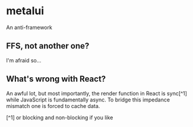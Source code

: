 # metalui

An anti-framework

## FFS, not another one?

I'm afraid so...

## What's wrong with React?

An awful lot, but most importantly, the render function in React is sync[^1] while JavaScript is fundamentally async. To bridge this impedance mismatch one is forced to cache data.

[^1] or blocking and non-blocking if you like

